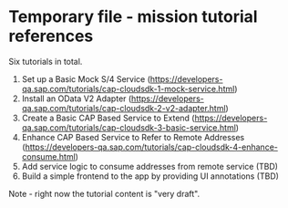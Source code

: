 # Temporary file - mission tutorial references

Six tutorials in total.

1. Set up a Basic Mock S/4 Service (<https://developers-qa.sap.com/tutorials/cap-cloudsdk-1-mock-service.html>)
1. Install an OData V2 Adapter (<https://developers-qa.sap.com/tutorials/cap-cloudsdk-2-v2-adapter.html>)
1. Create a Basic CAP Based Service to Extend (<https://developers-qa.sap.com/tutorials/cap-cloudsdk-3-basic-service.html>)
1. Enhance CAP Based Service to Refer to Remote Addresses (<https://developers-qa.sap.com/tutorials/cap-cloudsdk-4-enhance-consume.html>)
1. Add service logic to consume addresses from remote service (TBD)
1. Build a simple frontend to the app by providing UI annotations (TBD)

Note - right now the tutorial content is "very draft".
